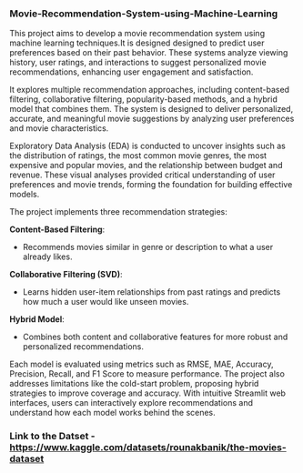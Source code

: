 ### Movie-Recommendation-System-using-Machine-Learning
This project aims to develop a movie recommendation system using machine learning techniques.It is designed designed to predict user preferences based on their past behavior. These systems analyze viewing history, user ratings, and interactions to suggest personalized movie recommendations, enhancing user engagement and satisfaction. 

It explores multiple recommendation approaches, including content-based filtering, collaborative filtering, popularity-based
methods, and a hybrid model that combines them. The system is designed to deliver personalized, accurate, and
meaningful movie suggestions by analyzing user preferences and movie characteristics. 

Exploratory Data Analysis (EDA) is conducted to uncover insights such as the distribution of ratings, the most common movie genres, the most expensive and popular movies, and the relationship between budget and revenue. These visual analyses provided critical understanding of user preferences and movie trends, forming the foundation for building effective models.

The project implements three recommendation strategies:

**Content-Based Filtering**:
- Recommends movies similar in genre or description to what a user already likes.

**Collaborative Filtering (SVD)**:
- Learns hidden user-item relationships from past ratings and predicts how much a user would like unseen movies.

**Hybrid Model**:
- Combines both content and collaborative features for more robust and personalized recommendations.

Each model is evaluated using metrics such as RMSE, MAE, Accuracy, Precision, Recall, and F1 Score to measure performance. The project also addresses limitations like the cold-start problem, proposing hybrid strategies to improve coverage and accuracy. With intuitive Streamlit web interfaces, users can interactively explore recommendations and understand how each model works behind the scenes.

### Link to the Datset - https://www.kaggle.com/datasets/rounakbanik/the-movies-dataset
